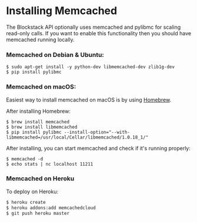 # Installing Memcached

The Blockstack API optionally uses memcached and pylibmc for scaling read-only
calls. If you want to enable this functionality then you should have memcached
running locally.

### Memcached on Debian & Ubuntu:

```
$ sudo apt-get install -y python-dev libmemcached-dev zlib1g-dev
$ pip install pylibmc
```

### Memcached on macOS:

Easiest way to install memcached on macOS is by using [Homebrew](https://brew.sh/).

After installing Homebrew:

```
$ brew install memcached
$ brew install libmemcached
$ pip install pylibmc --install-option="--with-libmemcached=/usr/local/Cellar/libmemcached/1.0.18_1/"
```

After installing, you can start memcached and check if it's running properly:

```
$ memcached -d
$ echo stats | nc localhost 11211
```

### Memcached on Heroku

To deploy on Heroku:

```bash
$ heroku create
$ heroku addons:add memcachedcloud
$ git push heroku master
```
